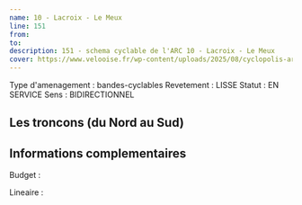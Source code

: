 ```yaml
---
name: 10 - Lacroix - Le Meux 
line: 151
from: 
to:  
description: 151 - schema cyclable de l'ARC 10 - Lacroix - Le Meux 
cover: https://www.velooise.fr/wp-content/uploads/2025/08/cyclopolis-arc-151.jpg
---
```

Type d'amenagement : bandes-cyclables
Revetement : LISSE
Statut : EN SERVICE
Sens : BIDIRECTIONNEL
## Les troncons (du Nord au Sud)

## Informations complementaires

Budget  : 

Lineaire :

